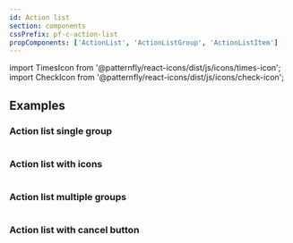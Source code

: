 ```yaml
---
id: Action list
section: components
cssPrefix: pf-c-action-list
propComponents: ['ActionList', 'ActionListGroup', 'ActionListItem']
---
```


import TimesIcon from '@patternfly/react-icons/dist/js/icons/times-icon';
import CheckIcon from '@patternfly/react-icons/dist/js/icons/check-icon';

## Examples

### Action list single group

```ts file="ActionListSingleGroup.tsx"
```

### Action list with icons

```ts file="./ActionListWithIcons.tsx"
```

### Action list multiple groups

```ts file="./ActionListMultipleGroups.tsx"
```

### Action list with cancel button

```ts file="./ActionListWithCancelButton.tsx"
```
